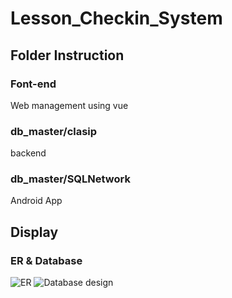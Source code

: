 # Lesson_Checkin_System
## Folder Instruction
### Font-end
Web management using vue
### db_master/clasip
backend
### db_master/SQLNetwork
Android App
## Display
### ER & Database

![ER](https://github.com/Sherlock-7FF15/Lesson_Checkin_System/tree/main/pic/ER.png)
![Database design](https://github.com/Sherlock-7FF15/Lesson_Checkin_System/tree/main/pic/pic3.png)

